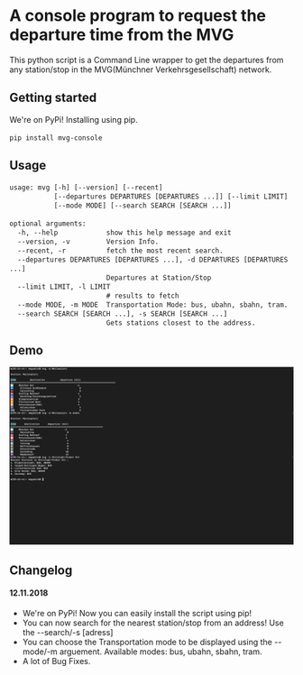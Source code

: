 # A console program to request the departure time from the MVG

This python script is a Command Line wrapper to get the departures from any station/stop in the MVG(Münchner Verkehrsgesellschaft) network.

## Getting started
We're on PyPi! Installing using pip.

`pip install mvg-console`

## Usage
```
usage: mvg [-h] [--version] [--recent]
           [--departures DEPARTURES [DEPARTURES ...]] [--limit LIMIT]
           [--mode MODE] [--search SEARCH [SEARCH ...]]

optional arguments:
  -h, --help            show this help message and exit
  --version, -v         Version Info.
  --recent, -r          fetch the most recent search.
  --departures DEPARTURES [DEPARTURES ...], -d DEPARTURES [DEPARTURES ...]
                        Departures at Station/Stop
  --limit LIMIT, -l LIMIT
                        # results to fetch
  --mode MODE, -m MODE  Transportation Mode: bus, ubahn, sbahn, tram.
  --search SEARCH [SEARCH ...], -s SEARCH [SEARCH ...]
                        Gets stations closest to the address.
```

## Demo
![screenshot](demo.png)

## Changelog
#### 12.11.2018
* We're on PyPi! Now you can easily install the script using pip!
* You can now search for the nearest station/stop from an address! Use the --search/-s [adress]
* You can choose the Transportation mode to be displayed using the --mode/-m arguement. Available modes: bus, ubahn, sbahn, tram.
* A lot of Bug Fixes.

